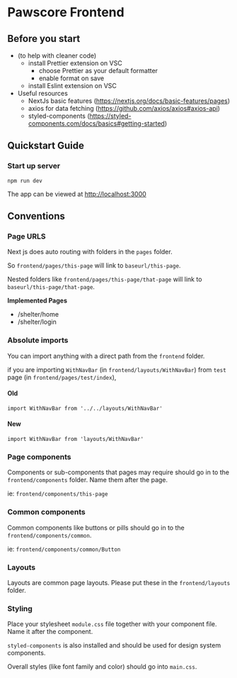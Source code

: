 # Pawscore Frontend

## Before you start

-   (to help with cleaner code)
    -   install Prettier extension on VSC
        -   choose Prettier as your default formatter
        -   enable format on save
    -   install Eslint extension on VSC
-   Useful resources
    -   NextJs basic features (<https://nextjs.org/docs/basic-features/pages>)
    -   axios for data fetching (<https://github.com/axios/axios#axios-api>)
    -   styled-components (<https://styled-components.com/docs/basics#getting-started>)

## Quickstart Guide

### Start up server

    npm run dev

The app can be viewed at <http://localhost:3000>

## Conventions

### **Page URLS**

Next js does auto routing with folders in the `pages` folder.

So `frontend/pages/this-page` will link to `baseurl/this-page`.

Nested folders like `frontend/pages/this-page/that-page` will link to `baseurl/this-page/that-page`.

**Implemented Pages**

* /shelter/home
* /shelter/login

### **Absolute imports**

You can import anything with a direct path from the `frontend` folder.

if you are importing `WithNavBar` (in `frontend/layouts/WithNavBar`) from `test` page (in `frontend/pages/test/index`),

#### Old

    import WithNavBar from '../../layouts/WithNavBar'

#### New

    import WithNavBar from 'layouts/WithNavBar'

### **Page components**

Components or sub-components that pages may require should go in to the `frontend/components` folder. Name them after the page.

ie: `frontend/components/this-page`

### **Common components**

Common components like buttons or pills should go in to the `frontend/components/common`.

ie: `frontend/components/common/Button`

### **Layouts**

Layouts are common page layouts. Please put these in the `frontend/layouts` folder.

### **Styling**

Place your stylesheet `module.css` file together with your component file. Name it after the component.

`styled-components` is also installed and should be used for design system components.

Overall styles (like font family and color) should go into `main.css`.
